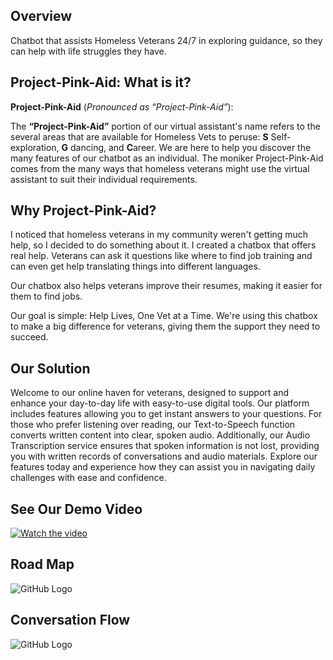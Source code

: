 
## Overview

Chatbot that assists Homeless Veterans 24/7 in exploring guidance, so they can help with life struggles they have. 

## Project-Pink-Aid: What is it?

**Project-Pink-Aid** (*Pronounced as “Project-Pink-Aid”*):

The **“Project-Pink-Aid”** portion of our virtual assistant's name refers to the several areas that are available for Homeless Vets to peruse: **S** Self-exploration, **G** dancing, and **C**areer. We are here to help you discover the many features of our chatbot as an individual. The moniker Project-Pink-Aid comes from the many ways that homeless veterans might use the virtual assistant to suit their individual requirements.


## Why Project-Pink-Aid? 

I noticed that homeless veterans in my community weren't getting much help, so I decided to do something about it. I created a chatbox that offers real help. Veterans can ask it questions like where to find job training and can even get help translating things into different languages.

Our chatbox also helps veterans improve their resumes, making it easier for them to find jobs.

Our goal is simple: Help Lives, One Vet at a Time. We're using this chatbox to make a big difference for veterans, giving them the support they need to succeed.

## Our Solution

Welcome to our online haven for veterans, designed to support and enhance your day-to-day life with easy-to-use digital tools. Our platform includes features allowing you to get instant answers to your questions. For those who prefer listening over reading, our Text-to-Speech function converts written content into clear, spoken audio. Additionally, our Audio Transcription service ensures that spoken information is not lost, providing you with written records of conversations and audio materials. Explore our features today and experience how they can assist you in navigating daily challenges with ease and confidence.

## See Our Demo Video
[![Watch the video](https://img.youtube.com/vi/SaaxIlViHTk/hqdefault.jpg)](https://youtu.be/SaaxIlViHTk) 

## Road Map
![GitHub Logo](/roadmap.jpg) 

## Conversation Flow

![GitHub Logo](/ConversationFlow.png) 

<!--
[![IMAGE ALT TEXT HERE](/CASExplorer.png)](https://youtu.be/Sa3w50Kn6TY)
-->
